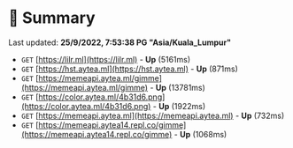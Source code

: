 # 📖 Summary
Last updated: **25/9/2022, 7:53:38 PG "Asia/Kuala_Lumpur"**

- `GET` [https://lilr.ml](https://lilr.ml) - **Up** (5161ms)
- `GET` [https://hst.aytea.ml](https://hst.aytea.ml) - **Up** (871ms)
- `GET` [https://memeapi.aytea.ml/gimme](https://memeapi.aytea.ml/gimme) - **Up** (13781ms)
- `GET` [https://color.aytea.ml/4b31d6.png](https://color.aytea.ml/4b31d6.png) - **Up** (1922ms)
- `GET` [https://memeapi.aytea.ml](https://memeapi.aytea.ml) - **Up** (732ms)
- `GET` [https://memeapi.aytea14.repl.co/gimme](https://memeapi.aytea14.repl.co/gimme) - **Up** (1068ms)
